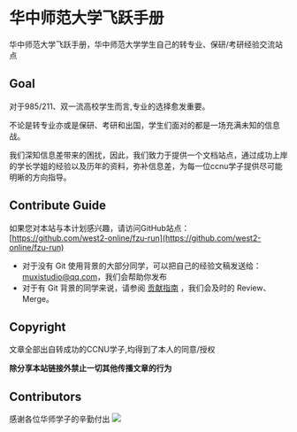 
# 华中师范大学飞跃手册

华中师范大学飞跃手册，华中师范大学学生自己的转专业、保研/考研经验交流站点

## Goal

对于985/211、双一流高校学生而言,专业的选择愈发重要。

不论是转专业亦或是保研、考研和出国，学生们面对的都是一场充满未知的信息战。

我们深知信息差带来的困扰，因此，我们致力于提供一个文档站点，通过成功上岸的学长学姐的经验以及历年的资料，弥补信息差，为每一位ccnu学子提供尽可能明晰的方向指导。


## Contribute Guide

如果您对本站与本计划感兴趣，请访问GitHub站点：
[https://github.com/west2-online/fzu-run](https://github.com/west2-online/fzu-run) 

- 对于没有 Git 使用背景的大部分同学，可以把自己的经验文稿发送给：muxistudio@qq.com，我们会帮助你发布 
- 对于有 Git 背景的同学来说，请参阅 [贡献指南](https://muxi-studio.github.io/ccnu-run/contribute-guide/) ，我们会及时的 Review、Merge。 

## Copyright


文章全部出自转成功的CCNU学子,均得到了本人的同意/授权

**除分享本站链接外禁止一切其他传播文章的行为**

## Contributors
感谢各位华师学子的辛勤付出
<a href="https://github.com/Muxi-Studio/ccnu-run/graphs/contributors">
  <img src="https://contrib.rocks/image?repo=Muxi-Studio/ccnu-run" />
</a>

